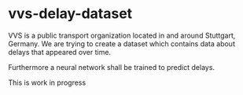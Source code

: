 # vvs-delay-dataset

VVS is a public transport organization located in and around Stuttgart, Germany.
We are trying to create a dataset which contains data about delays that appeared
over time.

Furthermore a neural network shall be trained to predict delays.

This is work in progress
